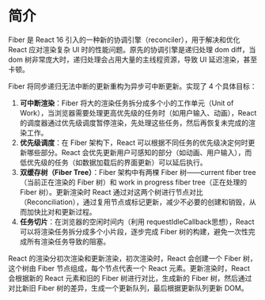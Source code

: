 # 简介
Fiber 是 React 16 引入的一种新的协调引擎（reconciler），用于解决和优化 React 应对渲染复杂 UI 时的性能问题。原先的协调引擎是递归处理 dom diff，当 dom 树非常庞大时，递归处理会占用大量的主线程资源，导致 UI 延迟渲染，甚至卡顿。

Fiber 将同步递归无法中断的更新重构为异步可中断更新。实现了 4 个具体目标：
1. **可中断渲染**：Fiber 将大的渲染任务拆分成多个小的工作单元（Unit of Work），当浏览器需要处理更高优先级的任务时（如用户输入、动画），React 的调度器通过优先级调度暂停渲染，先处理这些任务，然后再恢复未完成的渲染工作。
2. **优先级调度**：在 Fiber 架构下，React 可以根据不同任务的优先级决定何时更新哪些部分。React 会优先更新用户可感知的部分（如动画、用户输入），而低优先级的任务（如数据加载后的界面更新）可以延后执行。
3. **双缓存树（Fiber Tree）**：Fiber 架构中有两棵 Fiber 树——current fiber tree（当前正在渲染的 Fiber 树）和 work in progress fiber tree（正在处理的 Fiber 树）。更新渲染时 React 通过对这两个树进行节点对比（Reconciliation），通过复用节点或标记更新，减少不必要的创建和销毁，从而加快比对和更新过程。
4. **任务切片**：在浏览器的空闲时间内（利用 requestIdleCallback思想），React 可以将渲染任务拆分成多个小片段，逐步完成 Fiber 树的构建，避免一次性完成所有渲染任务导致的阻塞。

React 的渲染分初次渲染和更新渲染，初次渲染时，React 会创建一个 Fiber 树，这个树由 Fiber 节点组成，每个节点代表一个 React 元素。更新渲染时，React 会根据新的 React 元素和旧的 Fiber 树进行对比，生成新的 Fiber 树，然后通过对比新旧 Fiber 树的差异，生成一个更新队列，最后根据更新队列更新 DOM。



